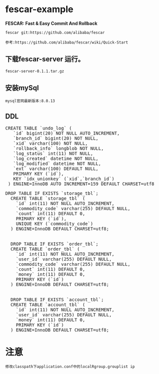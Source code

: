 # fescar-example

**FESCAR: Fast & Easy Commit And Rollback**

`fescar git:https://github.com/alibaba/fescar`

`参考:https://github.com/alibaba/fescar/wiki/Quick-Start`

## 下载fescar-server 运行。
`fescar-server-0.1.1.tar.gz`

## 安装mySql
`mysql官网最新版本:8.0.13`

## DDL
<pre>
CREATE TABLE `undo_log` (
   `id` bigint(20) NOT NULL AUTO_INCREMENT,
   `branch_id` bigint(20) NOT NULL,
   `xid` varchar(100) NOT NULL,
   `rollback_info` longblob NOT NULL,
   `log_status` int(11) NOT NULL,
   `log_created` datetime NOT NULL,
   `log_modified` datetime NOT NULL,
   `ext` varchar(100) DEFAULT NULL,
   PRIMARY KEY (`id`),
   KEY `idx_unionkey` (`xid`,`branch_id`)
 ) ENGINE=InnoDB AUTO_INCREMENT=159 DEFAULT CHARSET=utf8
</pre>

<pre>
DROP TABLE IF EXISTS `storage_tbl`;
  CREATE TABLE `storage_tbl` (
    `id` int(11) NOT NULL AUTO_INCREMENT,
    `commodity_code` varchar(255) DEFAULT NULL,
    `count` int(11) DEFAULT 0,
    PRIMARY KEY (`id`),
    UNIQUE KEY (`commodity_code`)
  ) ENGINE=InnoDB DEFAULT CHARSET=utf8;
  
  
  DROP TABLE IF EXISTS `order_tbl`;
  CREATE TABLE `order_tbl` (
    `id` int(11) NOT NULL AUTO_INCREMENT,
    `user_id` varchar(255) DEFAULT NULL,
    `commodity_code` varchar(255) DEFAULT NULL,
    `count` int(11) DEFAULT 0,
    `money` int(11) DEFAULT 0,
    PRIMARY KEY (`id`)
  ) ENGINE=InnoDB DEFAULT CHARSET=utf8;
  
  
  DROP TABLE IF EXISTS `account_tbl`;
  CREATE TABLE `account_tbl` (
    `id` int(11) NOT NULL AUTO_INCREMENT,
    `user_id` varchar(255) DEFAULT NULL,
    `money` int(11) DEFAULT 0,
    PRIMARY KEY (`id`)
  ) ENGINE=InnoDB DEFAULT CHARSET=utf8;
</pre>

# 注意
`修改classpath下application.conf中的localRgroup.grouplist ip`
